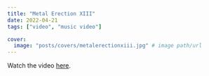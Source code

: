 ```yaml
---
title: "Metal Erection XIII"
date: 2022-04-21
tags: ["video", "music video"]

cover:
  image: "posts/covers/metalerectionxiii.jpg" # image path/url
---
```


Watch the video [here](https://www.facebook.com/br00talpartysan/videos/3127664650895237/).

